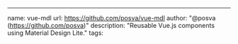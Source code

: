 ---
name: vue-mdl
url: https://github.com/posva/vue-mdl
author: "@posva (https://github.com/posva)"
description: "Reusable Vue.js components using Material Design Lite."
tags: